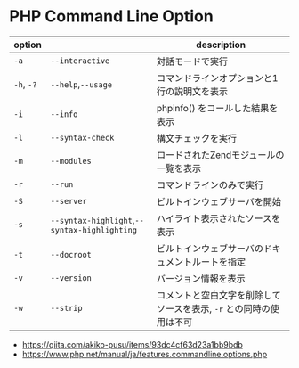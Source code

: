 # PHP Command Line Option

|option||description|
|---|---|---|
|`-a`|`--interactive`|対話モードで実行|
|`-h`, `-?`|`--help`,`--usage`|コマンドラインオプションと1行の説明文を表示|
|`-i`|`--info`|phpinfo() をコールした結果を表示|
|`-l`|`--syntax-check`|構文チェックを実行|
|`-m`|`--modules`|ロードされたZendモジュールの一覧を表示|
|`-r`|`--run`|コマンドラインのみで実行|
|`-S`|`--server`|ビルトインウェブサーバを開始|
|`-s`|`--syntax-highlight`,`--syntax-highlighting`|ハイライト表示されたソースを表示|
|`-t`|`--docroot`|ビルトインウェブサーバのドキュメントルートを指定|
|`-v`|`--version`|バージョン情報を表示|
|`-w`|`--strip`|コメントと空白文字を削除してソースを表示, `-r` との同時の使用は不可|

* https://qiita.com/akiko-pusu/items/93dc4cf63d23a1bb9bdb
* https://www.php.net/manual/ja/features.commandline.options.php